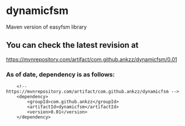 # dynamicfsm
Maven version of easyfsm library

## You can check the latest revision at


https://mvnrepository.com/artifact/com.github.ankzz/dynamicfsm/0.01


### As of date, dependency is as follows:

```
    <!-- https://mvnrepository.com/artifact/com.github.ankzz/dynamicfsm -->
    <dependency>
        <groupId>com.github.ankzz</groupId>
        <artifactId>dynamicfsm</artifactId>
        <version>0.01</version>
    </dependency>
```
